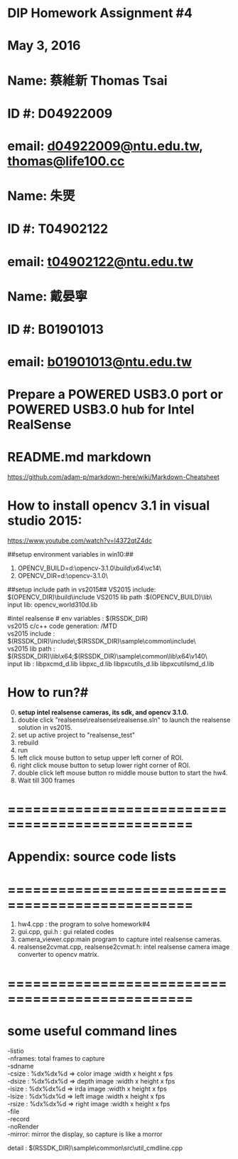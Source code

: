 # DIP Homework Assignment #4
# May 3, 2016
# Name: 蔡維新 Thomas Tsai
# ID #: D04922009
# email: d04922009@ntu.edu.tw, thomas@life100.cc
# Name: 朱煚
# ID #: T04902122
# email: t04902122@ntu.edu.tw
# Name: 戴晏寧
# ID #: B01901013
# email: b01901013@ntu.edu.tw
# Prepare a **POWERED USB3.0 port or POWERED USB3.0 hub** for Intel RealSense #

# README.md markdown #
<https://github.com/adam-p/markdown-here/wiki/Markdown-Cheatsheet>

# How to install opencv 3.1 in visual studio 2015: #
<https://www.youtube.com/watch?v=l4372qtZ4dc>

##setup environment variables in win10:##
1. OPENCV_BUILD=d:\opencv-3.1.0\build\x64\vc14\    
2. OPENCV_DIR=d:\opencv-3.1.0\  

##setup include path in vs2015##
VS2015 include: $(OPENCV_DIR)\build\include  
VS2015 lib path :$(OPENCV_BUILD)\lib\  
input lib: opencv_world310d.lib  

#intel realsense #
env variables : $(RSSDK_DIR)  
vs2015 c/c++  code generation: /MTD  
vs2015 include : $(RSSDK_DIR)\include\;$(RSSDK_DIR)\sample\common\include\  
vs2015 lib path : $(RSSDK_DIR)\lib\x64;$(RSSDK_DIR)\sample\common\lib\x64\v140\  
input lib : libpxcmd_d.lib libpxc_d.lib libpxcutils_d.lib libpxcutilsmd_d.lib

# How to run?#
0. **setup intel realsense cameras, its sdk, and opencv 3.1.0.**
1. double click "realsense\realsense\realsense.sln" to launch the realsense solution in vs2015.  
2. set up active project to "realsense_test"  
3. rebuild  
4. run   
5. left click mouse button to setup upper left corner of ROI.  
6. right click mouse button to setup lower right corner of ROI.  
7. double click left mouse button ro middle mouse button to start the hw4.  
8. Wait till 300 frames

# ================================================ #
# Appendix: source code lists #
# ================================================ #
1. hw4.cpp : the program to solve homework#4  
2. gui.cpp, gui.h : gui related codes  
3. camera_viewer.cpp:main program to capture intel realsense cameras.
4. realsense2cvmat.cpp, realsense2cvmat.h: intel realsense camera image converter to opencv matrix.  

# ================================================ #
# some useful command lines #
-listio  
-nframes: total frames to capture  
-sdname  
-csize : %dx%dx%d => color image :width x height x fps  
-dsize : %dx%dx%d => depth image :width x height x fps  
-isize : %dx%dx%d => irda image :width x height x fps  
-lsize : %dx%dx%d => left image :width x height x fps  
-rsize : %dx%dx%d => right image :width x height x fps  
-file  
-record  
-noRender  
-mirror: mirror the display, so capture is like a morror  

detail : $(RSSDK_DIR)\sample\common\src\util_cmdline.cpp   
